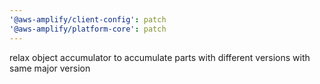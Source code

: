 ```yaml
---
'@aws-amplify/client-config': patch
'@aws-amplify/platform-core': patch
---
```


relax object accumulator to accumulate parts with different versions with same major version
